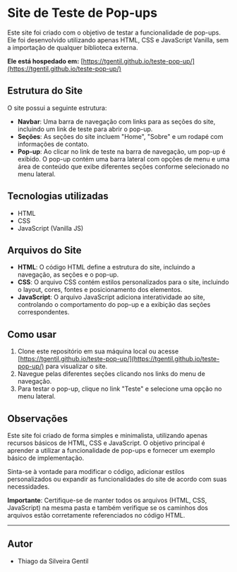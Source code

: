 # Site de Teste de Pop-ups

Este site foi criado com o objetivo de testar a funcionalidade de pop-ups. Ele foi desenvolvido utilizando apenas HTML, CSS e JavaScript Vanilla, sem a importação de qualquer biblioteca externa.



**Ele está hospedado em:** [https://tgentil.github.io/teste-pop-up/](https://tgentil.github.io/teste-pop-up/)


## Estrutura do Site

O site possui a seguinte estrutura:

- **Navbar**: Uma barra de navegação com links para as seções do site, incluindo um link de teste para abrir o pop-up.
- **Seções**: As seções do site incluem "Home", "Sobre" e um rodapé com informações de contato.
- **Pop-up**: Ao clicar no link de teste na barra de navegação, um pop-up é exibido. O pop-up contém uma barra lateral com opções de menu e uma área de conteúdo que exibe diferentes seções conforme selecionado no menu lateral.

## Tecnologias utilizadas

- HTML
- CSS
- JavaScript (Vanilla JS)

## Arquivos do Site

- **HTML**: O código HTML define a estrutura do site, incluindo a navegação, as seções e o pop-up.
- **CSS**: O arquivo CSS contém estilos personalizados para o site, incluindo o layout, cores, fontes e posicionamento dos elementos.
- **JavaScript**: O arquivo JavaScript adiciona interatividade ao site, controlando o comportamento do pop-up e a exibição das seções correspondentes.

## Como usar

1. Clone este repositório em sua máquina local ou acesse [https://tgentil.github.io/teste-pop-up/](https://tgentil.github.io/teste-pop-up/) para visualizar o site.
2. Navegue pelas diferentes seções clicando nos links do menu de navegação.
3. Para testar o pop-up, clique no link "Teste" e selecione uma opção no menu lateral.

## Observações

Este site foi criado de forma simples e minimalista, utilizando apenas recursos básicos de HTML, CSS e JavaScript. O objetivo principal é aprender a utilizar a funcionalidade de pop-ups e fornecer um exemplo básico de implementação.

Sinta-se à vontade para modificar o código, adicionar estilos personalizados ou expandir as funcionalidades do site de acordo com suas necessidades.

**Importante**: Certifique-se de manter todos os arquivos (HTML, CSS, JavaScript) na mesma pasta e também verifique se os caminhos dos arquivos estão corretamente referenciados no código HTML.

---
## Autor
* Thiago da Silveira Gentil